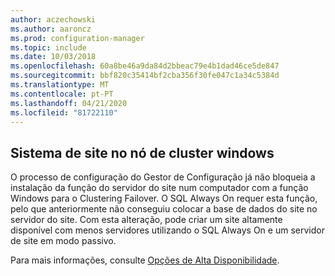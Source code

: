 ```yaml
---
author: aczechowski
ms.author: aaroncz
ms.prod: configuration-manager
ms.topic: include
ms.date: 10/03/2018
ms.openlocfilehash: 60a8be46a9da84d2bbeac79e4b1dad46ce5de847
ms.sourcegitcommit: bbf820c35414bf2cba356f30fe047c1a34c5384d
ms.translationtype: MT
ms.contentlocale: pt-PT
ms.lasthandoff: 04/21/2020
ms.locfileid: "81722110"
---
```

## <a name="site-system-on-windows-cluster-node"></a><a name="bkmk_cluster"></a>Sistema de site no nó de cluster windows
<!--1359132-->

O processo de configuração do Gestor de Configuração já não bloqueia a instalação da função do servidor do site num computador com a função Windows para o Clustering Failover. O SQL Always On requer esta função, pelo que anteriormente não conseguiu colocar a base de dados do site no servidor do site. Com esta alteração, pode criar um site altamente disponível com menos servidores utilizando o SQL Always On e um servidor de site em modo passivo. 

Para mais informações, consulte [Opções de Alta Disponibilidade](../../../servers/deploy/configure/high-availability-options.md).


